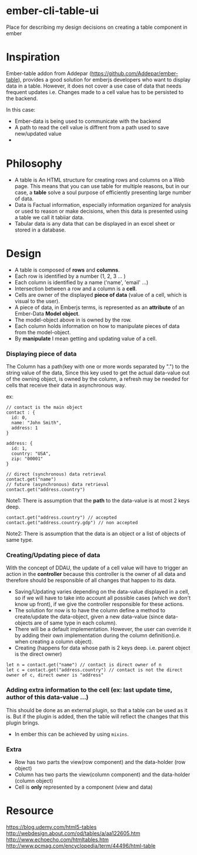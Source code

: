 # ember-cli-table-ui
Place for describing my design decisions on creating a table component in ember

# Inspiration
Ember-table addon from Addepar (https://github.com/Addepar/ember-table), provides a good solution for emberjs developers who want to display data in a table.
However, it does not cover a use case of data that needs frequent updates
i.e. Changes made to a cell value has to be persisted to the backend.

In this case:
* Ember-data is being used to communicate with the backend
* A path to read the cell value is diffrent from a path used to save new/updated value
* 

# Philosophy
* A table is An HTML structure for creating rows and columns on a Web page. This means that you can use table for multiple reasons, but in our case, a **table** solve a soul purpose of efficiently presenting large number of data.
* Data is Factual information, especially information organized for analysis or used to reason or make decisions, when this data is presented using a table we call it tabiiar data.
* Tabular data is any data that can be displayed in an excel sheet or stored in a database.

# Design
* A table is composed of **rows** and **columns**.
* Each row is identified by a number (1, 2, 3 ... )
* Each column is identified by a name ('name', 'email' ...)
* Intersection between a row and a column is a **cell**.
* Cells are owner of the displayed **piece of data** (value of a cell, which is visual to the user).
* A piece of data, in Emberjs terms, is represented as an **attribute** of an Ember-Data **Model object**.
* The model-object above in is owned by the row.
* Each column holds information on how to manipulate pieces of data from the model-object.
* By **manipulate** I mean getting and updating value of a cell.

### Displaying piece of data
The Column has a path(key with one or more words separated by ".") to the string value of the data,
Since this key used to get the actual data-value out of the owning object, is owned by the column, 
a refresh may be needed for cells that receive their data in asynchronous way.

ex:
```
// contact is the main object
contact : {
  id: 0,
  name: "John Smith",
  address: 1
}

address: {
  id: 1,
  country: "USA",
  zip: "00001"
}

// direct (synchronous) data retrieval
contact.get("name")
// future (asynchronous) data retrieval
contact.get("address.country")
```
Note1: There is assumption that the **path** to the data-value is at most 2 keys deep.
```
contact.get("address.country") // accepted
contact.get("address.country.gdp") // non accepted
```
Note2: There is assumption that the data is an object or a list of objects of same type.

### Creating/Updating piece of data
With the concept of DDAU, the update of a cell value will have to trigger an action in the **controller** because this controller is the owner of all data and therefore should be responsible of all changes that happen to its data.
* Saving/Updating varies depending on the data-value displayed in a cell, so if we will have to take into account all possible cases (which we don't know up front), if we give the controller responsible for these actions.
 * The solution for now is to have the column define a method to create/update the data-object, given a new data-value (since data-objects are of same type in each column). 
 * There will be a default implementation. However, the user can override it by adding their own implementation during the column definition(i.e. when creating a column object).
* Creating (happens for data whose path is 2 keys deep. i.e. parent object is the direct owner)
```
let n = contact.get("name") // contact is direct owner of n
let c = contact.get("address.country") // contact is not the direct owner of c, direct owner is "address"
```

### Adding extra information to the cell (ex: last update time, author of this data-value ...)
This should be done as an external plugin, so that a table can be used as it is. But if the plugin is added, then the table will reflect the changes that this plugin brings.
* In ember this can be achieved by using `mixins`.


### Extra
* Row has two parts the view(row component) and the data-holder (row object)
* Column has two parts the view(column component) and the data-holder (column object)
* Cell is **only** represented by a component (view and data)

# Resource
https://blog.udemy.com/html5-tables
http://webdesign.about.com/od/tables/a/aa122605.htm
http://www.echoecho.com/htmltables.htm
http://www.pcmag.com/encyclopedia/term/44496/html-table
